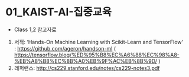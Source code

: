# 01_KAIST-AI-집중교육

- Class 1,2 참고자료
 1. 서적: ‘Hands-On Machine Learning with Scikit-Learn and TensorFlow‘  
  : https://github.com/ageron/handson-ml ( https://tensorflow.blog/%ED%95%B8%EC%A6%88%EC%98%A8-%EB%A8%B8%EC%8B%A0%EB%9F%AC%EB%8B%9D/ )  
 2. 레퍼런스: http://cs229.stanford.edu/notes/cs229-notes3.pdf  
 
 

